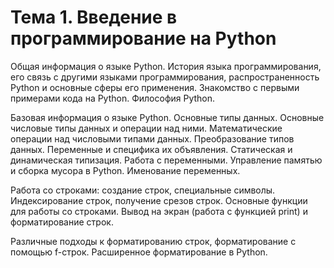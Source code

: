 # Тема 1. Введение в программирование на Python

Общая информация о языке Python. История языка программирования, его связь с другими языками программирования, распространенность Python и основные сферы его применения. Знакомство с первыми примерами кода
на Python. Философия Python.

Базовая информация о языке Python. Основные типы данных. Основные числовые типы данных и операции над ними. Математические операции 
над числовыми типами данных. Преобразование типов данных. Переменные и специфика их объявления. Статическая и динамическая типизация. Работа
с переменными. Управление памятью и сборка мусора в Python. Именование переменных.

Работа со строками: создание строк, специальные символы. Индексирование строк, получение срезов строк. Основные функции для работы со строками. 
Вывод на экран (работа с функцией print) и форматирование строк.

Различные подходы к форматированию строк, форматирование с помощью f-строк. Расширенное форматирование в Python.
